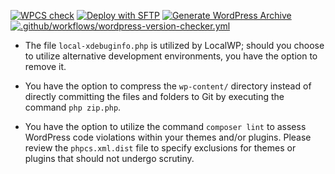 [![WPCS check](https://github.com/josephgodwinkimani/simple-wp-skeleton/actions/workflows/wpcs.yml/badge.svg)](https://github.com/josephgodwinkimani/simple-wp-skeleton/actions/workflows/wpcs.yml) [![Deploy with SFTP](https://github.com/josephgodwinkimani/simple-wp-skeleton/actions/workflows/wp-deploy.yml/badge.svg)](https://github.com/josephgodwinkimani/simple-wp-skeleton/actions/workflows/wp-deploy.yml) [![Generate WordPress Archive](https://github.com/josephgodwinkimani/simple-wp-skeleton/actions/workflows/wordpress-build-zip.yml/badge.svg)](https://github.com/josephgodwinkimani/simple-wp-skeleton/actions/workflows/wordpress-build-zip.yml) [![.github/workflows/wordpress-version-checker.yml](https://github.com/josephgodwinkimani/simple-wp-skeleton/actions/workflows/wordpress-version-checker.yml/badge.svg)](https://github.com/josephgodwinkimani/simple-wp-skeleton/actions/workflows/wordpress-version-checker.yml)

* The file `local-xdebuginfo.php` is utilized by LocalWP; should you choose to utilize alternative development environments, you have the option to remove it.

* You have the option to compress the `wp-content/` directory instead of directly committing the files and folders to Git by executing the command `php zip.php`.

* You have the option to utilize the command `composer lint` to assess WordPress code violations within your themes and/or plugins. Please review the `phpcs.xml.dist` file to specify exclusions for themes or plugins that should not undergo scrutiny.